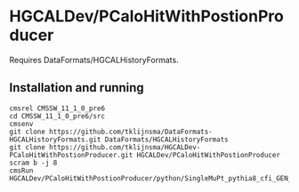 #  HGCALDev/PCaloHitWithPostionProducer

Requires DataFormats/HGCALHistoryFormats.

## Installation and running

```
cmsrel CMSSW_11_1_0_pre6
cd CMSSW_11_1_0_pre6/src
cmsenv
git clone https://github.com/tklijnsma/DataFormats-HGCALHistoryFormats.git DataFormats/HGCALHistoryFormats
git clone https://github.com/tklijnsma/HGCALDev-PCaloHitWithPostionProducer.git HGCALDev/PCaloHitWithPostionProducer
scram b -j 8
cmsRun HGCALDev/PCaloHitWithPostionProducer/python/SingleMuPt_pythia8_cfi_GEN_SIM_PCaloHitWithPosition.py
```